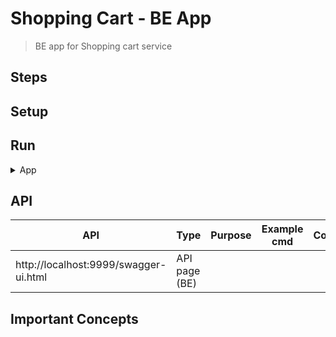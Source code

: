 # Shopping Cart - BE App
> BE app for Shopping cart service


## Steps


## Setup


## Run

<details>
<summary>App</summary>

```bash
#---------------------------
# Run BE app
#---------------------------

# build
cd ShoppingCart/Backend
mvn package

# run
java -jar target/ShoppingCart-0.0.1-SNAPSHOT.jar

# BE endpoint : http://localhost:9999
```

</details>

## API

| API | Type | Purpose | Example cmd | Comment|
| ----- | -------- | ---- | ----- | ---- |
| http://localhost:9999/swagger-ui.html | API page (BE) | | |

## Important Concepts
